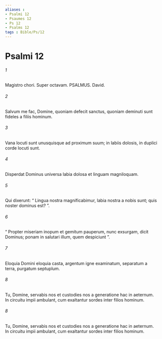```yaml
---
aliases : 
- Psalmi 12
- Psaumes 12
- Ps 12
- Psalms 12
tags : Bible/Ps/12
---
```


# Psalmi 12

###### 1
Magistro chori. Super octavam. PSALMUS. David.
###### 2
Salvum me fac, Domine, quoniam defecit sanctus, quoniam deminuti sunt fideles a filiis hominum.
###### 3
Vana locuti sunt unusquisque ad proximum suum; in labiis dolosis, in duplici corde locuti sunt.
###### 4
Disperdat Dominus universa labia dolosa et linguam magniloquam.
###### 5
Qui dixerunt: “ Lingua nostra magnificabimur, labia nostra a nobis sunt; quis noster dominus est? ”.
###### 6
“ Propter miseriam inopum et gemitum pauperum, nunc exsurgam, dicit Dominus; ponam in salutari illum, quem despiciunt ”.
###### 7
Eloquia Domini eloquia casta, argentum igne examinatum, separatum a terra, purgatum septuplum.
###### 8
Tu, Domine, servabis nos et custodies nos a generatione hac in aeternum. In circuitu impii ambulant, cum exaltantur sordes inter filios hominum.
###### 8
Tu, Domine, servabis nos et custodies nos a generatione hac in aeternum. In circuitu impii ambulant, cum exaltantur sordes inter filios hominum.
